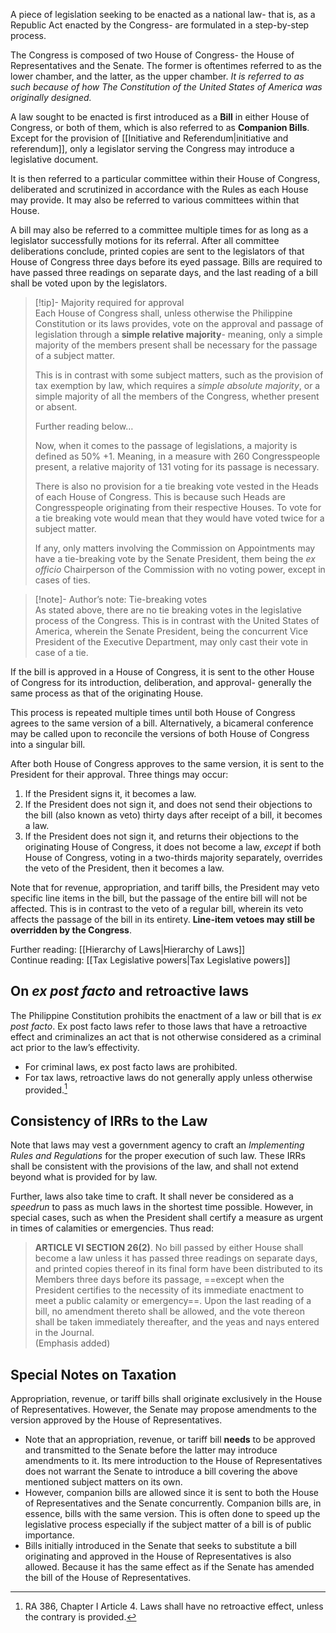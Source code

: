 A piece of legislation seeking to be enacted as a national law- that is, as a Republic Act enacted by the Congress- are formulated in a step-by-step process.

The Congress is composed of two House of Congress- the House of Representatives and the Senate. The former is oftentimes referred to as the lower chamber, and the latter, as the upper chamber. *It is referred to as such because of how The Constitution of the United States of America was originally designed.*

A law sought to be enacted is first introduced as a **Bill** in either House of Congress, or both of them, which is also referred to as **Companion Bills**. Except for the provision of [[Initiative and Referendum|initiative and referendum]], only a legislator serving the Congress may introduce a legislative document.

It is then referred to a particular committee within their House of Congress, deliberated and scrutinized in accordance with the Rules as each House may provide. It may also be referred to various committees within that House.

A bill may also be referred to a committee multiple times for as long as a legislator successfully motions for its referral. After all committee deliberations conclude, printed copies are sent to the legislators of that House of Congress three days before its eyed passage. Bills are required to have passed three readings on separate days, and the last reading of a bill shall be voted upon by the legislators.

> [!tip]- Majority required for approval  
> Each House of Congress shall, unless otherwise the Philippine Constitution or its laws provides, vote on the approval and passage of legislation through a **simple relative majority**- meaning, only a simple majority of the members present shall be necessary for the passage of a subject matter.
> 
> This is in contrast with some subject matters, such as the provision of tax exemption by law, which requires a *simple absolute majority*, or a simple majority of all the members of the Congress, whether present or absent.
> 
> Further reading below…
> 
> Now, when it comes to the passage of legislations, a majority is defined as 50% +1. Meaning, in a measure with 260 Congresspeople present, a relative majority of 131 voting for its passage is necessary.
> 
> There is also no provision for a tie breaking vote vested in the Heads of each House of Congress. This is because such Heads are Congresspeople originating from their respective Houses. To vote for a tie breaking vote would mean that they would have voted twice for a subject matter.
> 
> If any, only matters involving the Commission on Appointments may have a tie-breaking vote by the Senate President, them being the *ex officio* Chairperson of the Commission with no voting power, except in cases of ties.

> [!note]- Author’s note: Tie-breaking votes  
> As stated above, there are no tie breaking votes in the legislative process of the Congress. This is in contrast with the United States of America, wherein the Senate President, being the concurrent Vice President of the Executive Department, may only cast their vote in case of a tie.

If the bill is approved in a House of Congress, it is sent to the other House of Congress for its introduction, deliberation, and approval- generally the same process as that of the originating House.

This process is repeated multiple times until both House of Congress agrees to the same version of a bill. Alternatively, a bicameral conference may be called upon to reconcile the versions of both House of Congress into a singular bill.

After both House of Congress approves to the same version, it is sent to the President for their approval. Three things may occur:
1. If the President signs it, it becomes a law.
2. If the President does not sign it, and does not send their objections to the bill (also known as veto) thirty days after receipt of a bill, it becomes a law.
3. If the President does not sign it, and returns their objections to the originating House of Congress, it does not become a law, *except* if both House of Congress, voting in a two-thirds majority separately, overrides the veto of the President, then it becomes a law.

Note that for revenue, appropriation, and tariff bills, the President may veto specific line items in the bill, but the passage of the entire bill will not be affected. This is in contrast to the veto of a regular bill, wherein its veto affects the passage of the bill in its entirety. **Line-item vetoes may still be overridden by the Congress**.

Further reading: [[Hierarchy of Laws|Hierarchy of Laws]]  
Continue reading: [[Tax Legislative powers|Tax Legislative powers]]

## On *ex post facto* and retroactive laws
The Philippine Constitution prohibits the enactment of a law or bill that is *ex post facto*. Ex post facto laws refer to those laws that have a retroactive effect and criminalizes an act that is not otherwise considered as a criminal act prior to the law’s effectivity.

- For criminal laws, ex post facto laws are prohibited.
- For tax laws, retroactive laws do not generally apply unless otherwise provided.[^1]
## Consistency of IRRs to the Law
Note that laws may vest a government agency to craft an *Implementing Rules and Regulations* for the proper execution of such law. These IRRs shall be consistent with the provisions of the law, and shall not extend beyond what is provided for by law.

Further, laws also take time to craft. It shall never be considered as a *speedrun* to pass as much laws in the shortest time possible. However, in special cases, such as when the President shall certify a measure as urgent in times of calamities or emergencies. Thus read:

> **ARTICLE VI SECTION 26(2)**. No bill passed by either House shall become a law unless it has passed three readings on separate days, and printed copies thereof in its final form have been distributed to its Members three days before its passage, ==except when the President certifies to the necessity of its immediate enactment to meet a public calamity or emergency==. Upon the last reading of a bill, no amendment thereto shall be allowed, and the vote thereon shall be taken immediately thereafter, and the yeas and nays entered in the Journal.  
> (Emphasis added)

## Special Notes on Taxation
Appropriation, revenue, or tariff bills shall originate exclusively in the House of Representatives. However, the Senate may propose amendments to the version approved by the House of Representatives.

- Note that an appropriation, revenue, or tariff bill **needs** to be approved and transmitted to the Senate before the latter may introduce amendments to it. Its mere introduction to the House of Representatives does not warrant the Senate to introduce a bill covering the above mentioned subject matters on its own.
- However, companion bills are allowed since it is sent to both the House of Representatives and the Senate concurrently. Companion bills are, in essence, bills with the same version. This is often done to speed up the legislative process especially if the subject matter of a bill is of public importance.
- Bills initially introduced in the Senate that seeks to substitute a bill originating and approved in the House of Representatives is also allowed. Because it has the same effect as if the Senate has amended the bill of the House of Representatives.

[^1]: RA 386, Chapter I Article 4. Laws shall have no retroactive effect, unless the contrary is provided.
